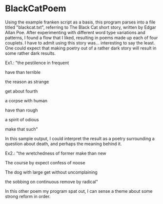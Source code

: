 # BlackCatPoem

Using the example franken script as a basis, this program parses into a file titled "blackcat.txt", referring to The Black Cat short story, written by Edgar Allan Poe. After experimenting with different word type variations and patterns, I found a flow that I liked, resulting in poems made up each of four couplets.
I have to admit using this story was... interesting to say the least. One could expect that making poetry out of a rather dark story will result in some rather dark results. 

Ex1.:
"the pestilence in frequent

have than terrible

the reason as strange

get about fourth

a corpse with human

have than rough

a spirit of odious

make that such"

In this sample output, I could interpret the result as a poetry surrounding a question about death, and perhaps the meaning behind it.

Ex2.:
"the wretchedness of former
make than new

The course by expect
confess of noose

The dog with large
get without uncomplaining

the sobbing on continuous
remove by radical"

In this other poem my program spat out, I can sense a theme about some strong reform in order.


